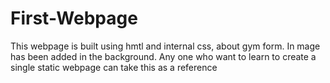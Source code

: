 # First-Webpage
This webpage is built using hmtl and internal css, about gym form. In mage has been added in the background. 
Any one who want to learn to create a single static webpage can take this as a reference
